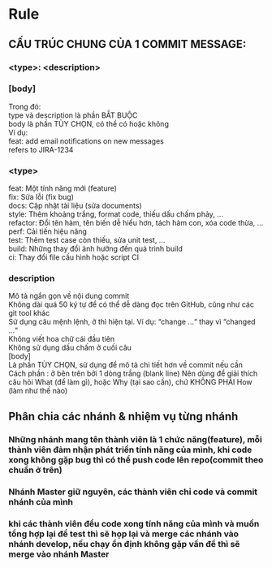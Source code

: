 <h1>Rule</h1>
<h2>CẤU TRÚC CHUNG CỦA 1 COMMIT MESSAGE:</h2>
<h3> <<type>type>: <<description>description></h3>
<h3>[body]</h3>
Trong đó:</br>
type và description là phần BẮT BUỘC</br>
body là phần TÙY CHỌN, có thể có hoặc không</br>
Ví dụ:</br>
feat: add email notifications on new messages</br>
refers to JIRA-1234</br>
  
<h3><<type>type></h3>
feat: Một tính năng mới (feature)</br>
fix: Sửa lỗi (fix bug)</br>
docs: Cập nhật tài liệu (sửa documents)</br>
style: Thêm khoảng trắng, format code, thiếu dấu chấm phảy, ...</br>
refactor: Đổi tên hàm, tên biến dễ hiểu hơn, tách hàm con, xóa code thừa, ...</br>
perf: Cải tiến hiệu năng</br>
test: Thêm test case còn thiếu, sửa unit test, ...</br>
build: Những thay đổi ảnh hưởng đến quá trình build</br>
ci: Thay đổi file cấu hình hoặc script CI</br>
<h3>description</h3>
Mô tả ngắn gọn về nội dung commit</br>
Không dài quá 50 ký tự để có thể dễ dàng đọc trên GitHub, cũng như các git tool khác</br>
Sử dụng câu mệnh lệnh, ở thì hiện tại. Ví dụ: “change ...“ thay vì “changed ...“</br>
Không viết hoa chữ cái đầu tiên</br>
Không sử dụng dấu chấm ở cuối câu</br>
[body]</br>
Là phần TÙY CHỌN, sử dụng để mô tả chi tiết hơn về commit nếu cần</br>
Cách phần <type>: <description> ở bên trên bởi 1 dòng trắng (blank line)
Nên dùng để giải thích câu hỏi What (để làm gì), hoặc Why (tại sao cần), chứ KHÔNG PHẢI How (làm như thế nào)
</sp>
<h2>Phân chia các nhánh & nhiệm vụ từng nhánh</h2>
<h3>Những nhánh mang tên thành viên là 1 chức năng(feature), mỗi thành viên đảm nhận phát triển tính năng của mình, khi code xong không gặp bug thì có thể push code lên repo(commit theo chuẩn ở trên)</h3>
<h3>Nhánh Master giữ nguyên, các thành viên chỉ code và commit nhánh của mình</h3>
<h3>khi các thành viên đều code xong tính năng của mình và muốn tổng hợp lại để test thì sẽ họp lại và merge các nhánh vào nhánh develop, nếu chạy ổn định không gặp vấn đề thì sẽ merge vào nhánh Master</h3>

